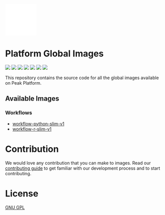 <img src=".github/images/peak.gif" width="100" height="100" />

# Platform Global Images
![](https://img.shields.io/github/license/peak-ai/platform-global-images)
![](https://img.shields.io/github/languages/count/peak-ai/platform-global-images)
![](https://img.shields.io/github/languages/top/peak-ai/platform-global-images)
![](https://img.shields.io/github/issues-raw/peak-ai/platform-global-images)
![](https://img.shields.io/github/issues-pr-raw/peak-ai/platform-global-images)
![](https://img.shields.io/github/languages/code-size/peak-ai/platform-global-images)
![](https://img.shields.io/github/repo-size/peak-ai/platform-global-images)

This repository contains the source code for all the global images available on Peak Platform.

## Available Images
### Workflows
  - [workflow-python-slim-v1](./workflow/python/slim)
  - [workflow-r-slim-v1](./workflow/r/slim)

# Contribution
We would love any contribution that you can make to images. Read our [contributing guide](./CONTRIBUTING.md) to get familiar with our development process and to start contributing.

# License
[GNU GPL](https://opensource.org/licenses/GPL-3.0)